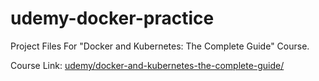 # udemy-docker-practice

Project Files For "Docker and Kubernetes: The Complete Guide" Course.

Course Link: [udemy/docker-and-kubernetes-the-complete-guide/](https://www.udemy.com/course/docker-and-kubernetes-the-complete-guide/)
